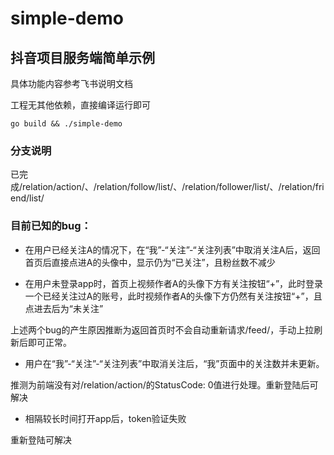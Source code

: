 # simple-demo

## 抖音项目服务端简单示例

具体功能内容参考飞书说明文档

工程无其他依赖，直接编译运行即可

```shell
go build && ./simple-demo
```

### 分支说明

已完成/relation/action/、/relation/follow/list/、/relation/follower/list/、/relation/friend/list/

### 目前已知的bug：

- 在用户已经关注A的情况下，在“我”-“关注”-“关注列表”中取消关注A后，返回首页后直接点进A的头像中，显示仍为“已关注”，且粉丝数不减少

- 在用户未登录app时，首页上视频作者A的头像下方有关注按钮“+”，此时登录一个已经关注过A的账号，此时视频作者A的头像下方仍然有关注按钮“+”，且点进去后为“未关注”

上述两个bug的产生原因推断为返回首页时不会自动重新请求/feed/，手动上拉刷新后即可正常。

- 用户在“我”-“关注”-“关注列表”中取消关注后，“我”页面中的关注数并未更新。

推测为前端没有对/relation/action/的StatusCode: 0值进行处理。重新登陆后可解决

- 相隔较长时间打开app后，token验证失败

重新登陆可解决